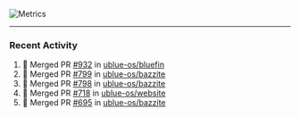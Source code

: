 ![Metrics](https://metrics.lecoq.io/KyleGospo?template=classic&base=header%2C%20activity%2C%20community%2C%20repositories%2C%20metadata&base.indepth=false&base.hireable=false&base.skip=false&config.timezone=America%2FLos_Angeles)

---
### Recent Activity
<!--START_SECTION:activity-->
1. 🎉 Merged PR [#932](https://github.com/ublue-os/bluefin/pull/932) in [ublue-os/bluefin](https://github.com/ublue-os/bluefin)
2. 🎉 Merged PR [#799](https://github.com/ublue-os/bazzite/pull/799) in [ublue-os/bazzite](https://github.com/ublue-os/bazzite)
3. 🎉 Merged PR [#798](https://github.com/ublue-os/bazzite/pull/798) in [ublue-os/bazzite](https://github.com/ublue-os/bazzite)
4. 🎉 Merged PR [#718](https://github.com/ublue-os/website/pull/718) in [ublue-os/website](https://github.com/ublue-os/website)
5. 🎉 Merged PR [#695](https://github.com/ublue-os/bazzite/pull/695) in [ublue-os/bazzite](https://github.com/ublue-os/bazzite)
<!--END_SECTION:activity-->
